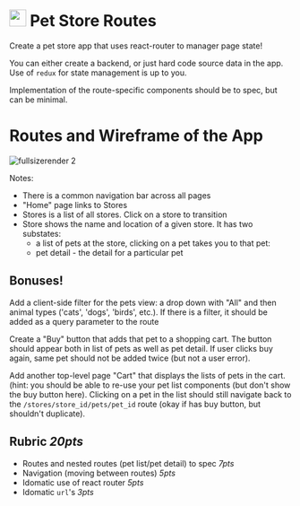 <img src="https://cloud.githubusercontent.com/assets/478864/22186847/68223ce6-e0b1-11e6-8a62-0e3edc96725e.png" width=30> Pet Store Routes
===

Create a pet store app that uses react-router to manager page state!

You can either create a backend, or just hard code source data in the app. Use of `redux` for state management is up to you.

Implementation of the route-specific components should be to spec, but can be minimal.

# Routes and Wireframe of the App 

![fullsizerender 2](https://cloud.githubusercontent.com/assets/478864/24019680/31606d80-0a56-11e7-8c0b-67e27e829f93.jpg)

Notes:

* There is a common navigation bar across all pages
* "Home" page links to Stores
* Stores is a list of all stores. Click on a store to transition
* Store shows the name and location of a given store. It has two substates:
  * a list of pets at the store, clicking on a pet takes you to that pet:
  * pet detail - the detail for a particular pet
  
## Bonuses!

Add a client-side filter for the pets view: a drop down with "All" and then animal types ('cats', 'dogs', 'birds', etc.). 
If there is a filter, it should be added as a query parameter to the route

Create a "Buy" button that adds that pet to a shopping cart. The button should appear both in list of pets as
well as pet detail. If user clicks buy again, same pet should not be added twice (but not a user error).

Add another top-level page "Cart" that displays the lists of pets in the cart. (hint: you should be able to 
re-use your pet list components (but don't show the buy button here). Clicking on a pet in the list should still navigate
back to the `/stores/store_id/pets/pet_id` route (okay if has buy button, but shouldn't duplicate).

## Rubric *20pts*
- Routes and nested routes (pet list/pet detail) to spec *7pts*
- Navigation (moving between routes) *5pts*
- Idomatic use of react router *5pts*
- Idomatic `url`'s *3pts*
